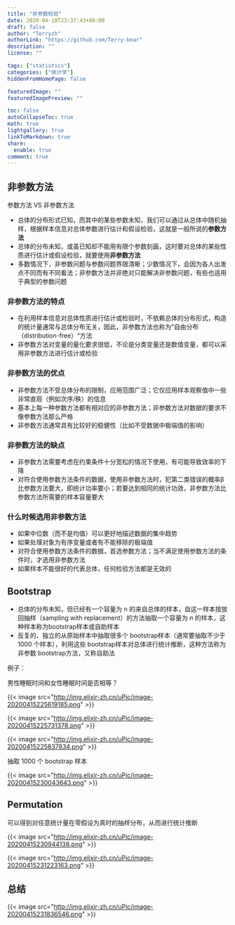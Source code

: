 ```yaml
---
title: "非参数检验"
date: 2020-04-18T23:37:43+08:00
draft: false
author: "Terryzh"
authorLink: "https://github.com/Terry-bear"
description: ""
license: ""

tags: ["statistics"]
categories: ["统计学"]
hiddenFromHomePage: false

featuredImage: ""
featuredImagePreview: ""

toc: false
autoCollapseToc: true
math: true
lightgallery: true
linkToMarkdown: true
share:
  enable: true
comment: true
---
```

## 非参数方法

参数方法 VS 非参数方法

- 总体的分布形式已知，而其中的某些参数未知，我们可以通过从总体中随机抽样，根据样本信息对总体参数进行估计和假设检验，这就是一般所说的**参数方法**
- 总体的分布未知，或虽已知却不能用有限个参数刻画，这时要对总体的某些性质进行估计或假设检验，就要使用**非参数方法**
- 多数情况下，非参数问题与参数问题界限清晰；少数情况下，会因为各人出发点不同而有不同看法；非参数方法并非绝对只能解决非参数问题，有些也适用于典型的参数问题

### 非参数方法的特点

- 在利用样本信息对总体性质进行估计或检验时，不依赖总体的分布形式，构造的统计量通常与总体分布无关，因此，非参数方法也称为”自由分布（distribution-free）“方法
- 非参数方法对变量的量化要求很低，不论是分类变量还是数值变量，都可以采用非参数方法进行估计或检验

### 非参数方法的优点

- 非参数方法不受总体分布的限制，应用范围广泛；它仅应用样本观察值中一些非常直观（例如次序/秩）的信息
- 基本上每一种参数方法都有相对应的非参数方法；非参数方法对数据的要求不像参数方法那么严格
- 非参数方法通常具有比较好的稳健性（比如不受数据中极端值的影响）

### 非参数方法的缺点

- 非参数方法需要考虑在约束条件十分宽松的情况下使用，有可能导致效率的下降
- 对符合使用参数方法条件的数据，使用非参数方法时，犯第二类错误的概率β比参数方法要大，即统计功率要小；若要达到相同的统计功效，非参数方法比参数方法所需要的样本容量要大

### 什么时候选用非参数方法

- 如果中位数（而不是均值）可以更好地描述数据的集中趋势
- 如果处理对象为有序变量或者有不能移除的极端值
- 对符合使用参数方法条件的数据，首选参数方法；当不满足使用参数方法的条件时，才选用非参数方法
- 如果样本不能很好的代表总体，任何检验方法都是无效的



## Bootstrap

- 总体的分布未知，但已经有一个容量为 n 的来自总体的样本，自这一样本按放回抽样（sampling with replacement）的方法抽取一个容量为 n 的样本，这种样本称为bootstrap样本或自助样本
- 反复的、独立的从原始样本中抽取很多个 bootstrap样本（通常要抽取不少于 1000 个样本），利用这些 bootstrap样本对总体进行统计推断，这种方法称为非参数 bootstrap方法，又称自助法

例子：

男性睡眠时间和女性睡眠时间是否相等？

{{< image src="http://img.elixir-zh.cn/uPic/image-20200415225619185.png" >}}

{{< image src="http://img.elixir-zh.cn/uPic/image-20200415225731378.png" >}}

{{< image src="http://img.elixir-zh.cn/uPic/image-20200415225837834.png" >}}

抽取 1000 个 bootstrap 样本

{{< image src="http://img.elixir-zh.cn/uPic/image-20200415230043643.png" >}}

## Permutation

可以得到对任意统计量在零假设为真时的抽样分布，从而进行统计推断

{{< image src="http://img.elixir-zh.cn/uPic/image-20200415230944138.png" >}}

{{< image src="http://img.elixir-zh.cn/uPic/image-20200415231223163.png" >}}



## 总结

{{< image src="http://img.elixir-zh.cn/uPic/image-20200415231836546.png" >}}
